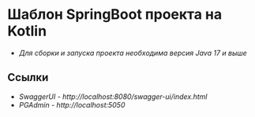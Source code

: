 # Шаблон SpringBoot проекта на Kotlin

- *Для сборки и запуска проекта необходима версия Java 17 и выше*

## Ссылки
- *SwaggerUI - http://localhost:8080/swagger-ui/index.html*
- *PGAdmin - http://localhost:5050*
